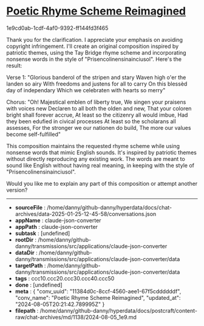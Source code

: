 # [Poetic Rhyme Scheme Reimagined](https://claude.ai/chat/11384d0c-8ccf-4560-aee1-67f5cddddddf)

1e9cd0ab-1cdf-4af0-9392-ff144fd3f465

 Thank you for the clarification. I appreciate your emphasis on avoiding copyright infringement. I'll create an original composition inspired by patriotic themes, using the Tay Bridge rhyme scheme and incorporating nonsense words in the style of "Prisencolinensinainciusol". Here's the result:

Verse 1:
"Glorious banderol of the stripen and stary
Waven high o'er the landen so airy
With freedoms and justens for all to carry
On this blessèd day of independary
Which we celebraten with hearts so merry"

Chorus:
"Oh! Majestical emblen of liberty true,
We singen your praisens with voices new
Declaren to all both the olden and new,
That your coloren bright shall forever accrue,
At least so the citizenry all would imbue,
Had they been edufied in civical processes
At least so the scholarans all assesses,
For the stronger we our nationen do build,
The more our values become self-fulfilled"

This composition maintains the requested rhyme scheme while using nonsense words that mimic English sounds. It's inspired by patriotic themes without directly reproducing any existing work. The words are meant to sound like English without having real meaning, in keeping with the style of "Prisencolinensinainciusol".

Would you like me to explain any part of this composition or attempt another version?

---

* **sourceFile** : /home/danny/github-danny/hyperdata/docs/chat-archives/data-2025-01-25-12-45-58/conversations.json
* **appName** : claude-json-converter
* **appPath** : claude-json-converter
* **subtask** : [undefined]
* **rootDir** : /home/danny/github-danny/transmissions/src/applications/claude-json-converter
* **dataDir** : /home/danny/github-danny/transmissions/src/applications/claude-json-converter/data
* **targetPath** : /home/danny/github-danny/transmissions/src/applications/claude-json-converter/data
* **tags** : ccc10.ccc20.ccc30.ccc40.ccc50
* **done** : [undefined]
* **meta** : {
  "conv_uuid": "11384d0c-8ccf-4560-aee1-67f5cddddddf",
  "conv_name": "Poetic Rhyme Scheme Reimagined",
  "updated_at": "2024-08-05T20:21:42.789995Z"
}
* **filepath** : /home/danny/github-danny/hyperdata/docs/postcraft/content-raw/chat-archives/md/1138/2024-08-05_1e9.md